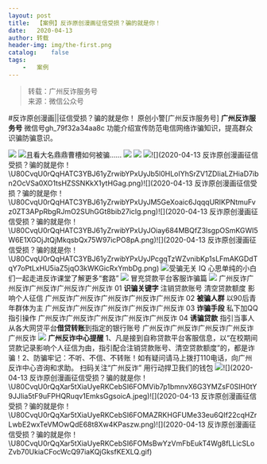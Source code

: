 ```yaml
---
layout:	post
title:	【案例】反诈原创漫画征信受损？骗的就是你！
date:	2020-04-13
author:	转载
header-img:	img/the-first.png
catalog:	false
tags:
	-	案例
---
```


<blockquote><p>转载：广州反诈服务号<br>
来源：微信公众号</p></blockquote>

#反诈原创漫画||征信受损？骗的就是你！
原创小警[广州反诈服务号]
**广州反诈服务号**
微信号gh_79f32a34aa8c
功能介绍宣传防范电信网络诈骗知识，提高群众识骗防骗意识。

![]({{site.baseurl}}/postimg/7QRTvkK2qC42C4IkOpGgx9aibeAoJCVsicYC2G4beRoBgRtxgKFoP2rVF6sqbTFB0EnG88nlOQLukqSNAtYWojcw.png)
![]({{site.baseurl}}/postimg/7QRTvkK2qC4lHaEswEPtQQ6iauw9fz54GcoMhgmZibRd8EKdibn8Al26AEOLM4KXtyOnvqnH9xuGfJUX2GW2ia3sQg.png)且看大名鼎鼎曹槽如何被骗……
![]({{site.baseurl}}/postimg/U80CvqU0rQqHATC3YBJ61yZrwibYPxUyJNu4mbSibY4ew5CK2bAd7Rr4ia0cR2WQySmfDrJRAQuZ5XtHg1e9uiaxfQ.png)
![]({{site.baseurl}}/postimg/U80CvqU0rQqHATC3YBJ61yZrwibYPxUyJAd9US3RsvsgDaEshsfxZWeRGXBSOS35dIiaciauaicQJIYTgpLeGe2AVQ.png)
![]({{site.baseurl}}/postimg/U80CvqU0rQqHATC3YBJ61yZrwibYPxUyJG52mqAicg9BbYhCHsiadK5uDsuPYYkez5dO4oj0fMhDIuncQ2GbHia2Uw.png)![](2020-04-13
反诈原创漫画征信受损？骗的就是你！\\U80CvqU0rQqHATC3YBJ61yZrwibYPxUyJb5l0HLoIYhSrZV1ZDIiaLZHiaD7ibn2OcVSa0XO1tsHZSSNKkX1ytHGag.png)![](2020-04-13
反诈原创漫画征信受损？骗的就是你！\\U80CvqU0rQqHATC3YBJ61yZrwibYPxUyJM5GeXoaic6JqqqURIKPNtmuFvz0ZT3APpRbgRJmO2SUhGGt8bib27iclg.png)![](2020-04-13
反诈原创漫画征信受损？骗的就是你！\\U80CvqU0rQqHATC3YBJ61yZrwibYPxUyJOiay684MBQfZ3lsgpOSmKGWI5W6E1XGOjJtQjMkqsbQx75W97icPO8pA.png)![](2020-04-13
反诈原创漫画征信受损？骗的就是你！\\U80CvqU0rQqHATC3YBJ61yZrwibYPxUyJPcgqTzWZvnibKp1sLFmAKGDdTqY7oPtLxHU5iaZ5jqO3kWKGicRxYmbDg.png)
![]({{site.baseurl}}/postimg/U80CvqU0rQqXar5tXiaUyeRKCebSI6FOMFyFErkdqwLc1fibJQUePppial4722mTfUANOUP1DJkLoLYybsyOZIOug.gif)受骗无关
IQ
心思单纯的小白们一起走进反诈课堂了解更多“套路”
![]({{site.baseurl}}/postimg/U80CvqU0rQqXar5tXiaUyeRKCebSI6FOMbTF36LkU3KeyEnFHzQiaiaj473xHltpWHsbiavnBnNZhtM3udWy84Ia1w.png)
冒充贷款平台客服诈骗篇
![]({{site.baseurl}}/postimg/U80CvqU0rQqXar5tXiaUyeRKCebSI6FOM0UiaAZeibGlTaoutmA1ZLs7JBxSp2m0ia2icXpD3IcXyk1Wg6uSX0Y860A.png)
广州反诈广州反诈广州反诈广州反诈广州反诈
01
**识骗关键字**
注销贷款账号
清空贷款额度
影响个人征信
广州反诈广州反诈广州反诈广州反诈广州反诈
02
**被骗人群**
以90后青年群体为主
广州反诈广州反诈广州反诈广州反诈广州反诈
03
**诈骗手段**
私下加QQ指引操作
广州反诈广州反诈广州反诈广州反诈广州反诈
04
**诱骗贷款**
指引当事人从各大网贷平台**借贷转账**到指定的银行账号
广州反诈广州反诈广州反诈广州反诈广州反诈
![]({{site.baseurl}}/postimg/U80CvqU0rQqXar5tXiaUyeRKCebSI6FOMibE7Olubf0kDwvjJH38PuxcXTf8Rw3cEC31OWBXiagNLHic2RmG25B3Qg.png)
**广州反诈中心提醒**
1、凡是接到自称贷款平台客服信息，以“在校期间贷款记录影响个人征信为由，指引配合注销贷款账号、清空贷款额度”的，都是诈骗！2、防骗牢记：不听、不信、不转账！如有疑问请马上拨打110电话，向广州反诈中心咨询和求助。
扫码关注“广州反诈”
用行动捍卫我们的钱包
![]({{site.baseurl}}/postimg/U80CvqU0rQqXar5tXiaUyeRKCebSI6FOMV45A1o7jLHlgN6VqLeQS9LdicCpabo1xexCAS34cRgibWFqYgtJgBCQQ.png)![](2020-04-13
反诈原创漫画征信受损？骗的就是你！\\U80CvqU0rQqXar5tXiaUyeRKCebSI6FOMVib7p1bmnvX6G3YMZsF0SIH0tY9JJIia5tF9uFPHQRuqv1EmksGgsoicA.jpeg)![](2020-04-13
反诈原创漫画征信受损？骗的就是你！\\U80CvqU0rQqXar5tXiaUyeRKCebSI6FOMAZRKHGFUMe33eu6QIf22cqHZrLwbE2wxTeVMOwQdE68t8Xw4KPaszw.png)![](2020-04-13
反诈原创漫画征信受损？骗的就是你！\\U80CvqU0rQqXar5tXiaUyeRKCebSI6FOMsBwYzVmFbEukT4Wg8fLLicSLoZvb70UkiaCFocWcQ97iaKQjGksfKEXLQ.gif)
